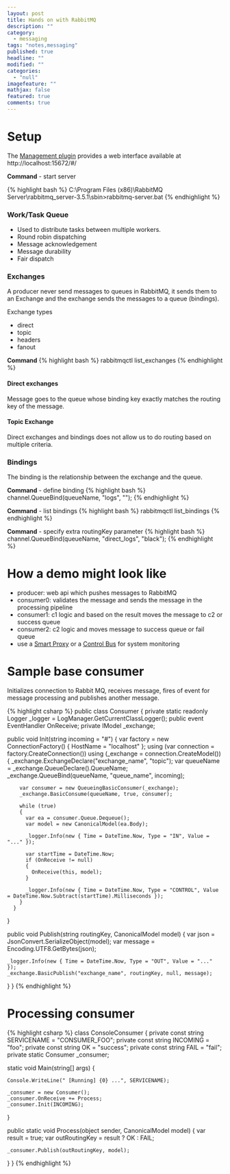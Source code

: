 ```yaml
---
layout: post
title: Hands on with RabbitMQ
description: ""
category: 
  - messaging
tags: "notes,messaging"
published: true
headline: ""
modified: ""
categories: 
  - "null"
imagefeature: ""
mathjax: false
featured: true
comments: true
---
```






# Setup

The [Management plugin](https://www.rabbitmq.com/management.html) provides a web interface available at http://localhost:15672/#/

**Command** - start server 

{% highlight bash %}
C:\Program Files (x86)\RabbitMQ Server\rabbitmq_server-3.5.1\sbin>rabbitmq-server.bat
{% endhighlight %}

### Work/Task Queue

- Used to distribute tasks between multiple workers.
- Round robin dispatching
- Message acknowledgement
- Message durability
- Fair dispatch


### Exchanges

A producer never send messages to queues in RabbitMQ, it sends them to an Exchange and the exchange sends the messages to a queue (bindings).

Exchange types
 - direct
 - topic
 - headers
 - fanout

**Command** 
{% highlight bash %}
rabbitmqctl list_exchanges
{% endhighlight %}



#### Direct exchanges

Message goes to the queue whose binding key exactly matches the routing key of the message.

#### Topic Exchange

Direct exchanges and bindings does not allow us to do routing based on multiple criteria.

### Bindings

The binding is the relationship between the exchange and the queue.

**Command** - define binding
{% highlight bash %}
channel.QueueBind(queueName, "logs", "");
{% endhighlight %}

**Command**  - list bindings
{% highlight bash %}
rabbitmqctl list_bindings
{% endhighlight %}


**Command** - specify extra routingKey parameter
{% highlight bash %}
channel.QueueBind(queueName, "direct_logs", "black");
{% endhighlight %}


# How a demo might look like

 - producer: web api which  pushes messages to RabbitMQ
 - consumer0: validates the message and sends the message in the processing pipeline
 - consumer1: c1 logic and based on the result moves the message to c2 or success queue
 - consumer2: c2 logic and moves message to success queue or fail queue
 - use a [Smart Proxy](http://www.enterpriseintegrationpatterns.com/SmartProxy.html) or a [Control Bus](http://www.enterpriseintegrationpatterns.com/ControlBus.html) for system monitoring

# Sample base consumer

Initializes connection to Rabbit MQ, receives message, fires of event for message processing and publishes another message.

{% highlight csharp %}
public class Consumer
{
  private static readonly Logger _logger = LogManager.GetCurrentClassLogger();
  public event EventHandler<CanonicalModel> OnReceive;
  private IModel _exchange;

  public void Init(string incoming = "#")
  {
    var factory = new ConnectionFactory() { HostName = "localhost" };
    using (var connection = factory.CreateConnection())
      using (_exchange = connection.CreateModel())
      {
        _exchange.ExchangeDeclare("exchange_name", "topic");
        var queueName = _exchange.QueueDeclare().QueueName;
        _exchange.QueueBind(queueName, "queue_name", incoming);

        var consumer = new QueueingBasicConsumer(_exchange);
        _exchange.BasicConsume(queueName, true, consumer);

        while (true)
        {
          var ea = consumer.Queue.Dequeue();
          var model = new CanonicalModel(ea.Body);

          _logger.Info(new { Time = DateTime.Now, Type = "IN", Value = "..." });

          var startTime = DateTime.Now;
          if (OnReceive != null)
          {
            OnReceive(this, model);
          }

          _logger.Info(new { Time = DateTime.Now, Type = "CONTROL", Value = DateTime.Now.Subtract(startTime).Milliseconds });
        }
      }
  }

  public void Publish(string routingKey, CanonicalModel model)
  {
    var json = JsonConvert.SerializeObject(model);
    var message = Encoding.UTF8.GetBytes(json);

    _logger.Info(new { Time = DateTime.Now, Type = "OUT", Value = "..." });
    _exchange.BasicPublish("exchange_name", routingKey, null, message);
  }
}
{% endhighlight %}

# Processing consumer


{% highlight csharp %}
class ConsoleConsumer
{
  private const string SERVICENAME = "CONSUMER_FOO";
  private const string INCOMING = "foo";
  private const string OK = "success";
  private const string FAIL = "fail";
  private static Consumer _consumer;

  static void Main(string[] args)
  {

    Console.WriteLine(" [Running] {0} ...", SERVICENAME);

    _consumer = new Consumer();
    _consumer.OnReceive += Process;
    _consumer.Init(INCOMING);

  }

  public static void Process(object sender, CanonicalModel model)
  {
    var result = true;
    var outRoutingKey = result ? OK : FAIL;

    _consumer.Publish(outRoutingKey, model);
  }
}
{% endhighlight %}
